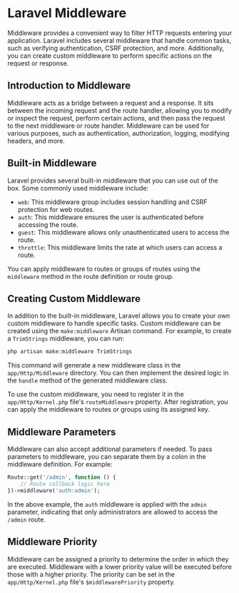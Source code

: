 # Laravel Middleware

Middleware provides a convenient way to filter HTTP requests entering your application. Laravel includes several middleware that handle common tasks, such as verifying authentication, CSRF protection, and more. Additionally, you can create custom middleware to perform specific actions on the request or response.

## Introduction to Middleware

Middleware acts as a bridge between a request and a response. It sits between the incoming request and the route handler, allowing you to modify or inspect the request, perform certain actions, and then pass the request to the next middleware or route handler. Middleware can be used for various purposes, such as authentication, authorization, logging, modifying headers, and more.

## Built-in Middleware

Laravel provides several built-in middleware that you can use out of the box. Some commonly used middleware include:

- `web`: This middleware group includes session handling and CSRF protection for web routes.
- `auth`: This middleware ensures the user is authenticated before accessing the route.
- `guest`: This middleware allows only unauthenticated users to access the route.
- `throttle`: This middleware limits the rate at which users can access a route.

You can apply middleware to routes or groups of routes using the `middleware` method in the route definition or route group.

## Creating Custom Middleware

In addition to the built-in middleware, Laravel allows you to create your own custom middleware to handle specific tasks. Custom middleware can be created using the `make:middleware` Artisan command. For example, to create a `TrimStrings` middleware, you can run:


```php
php artisan make:middleware TrimStrings
```

This command will generate a new middleware class in the `app/Http/Middleware` directory. You can then implement the desired logic in the `handle` method of the generated middleware class.

To use the custom middleware, you need to register it in the `app/Http/Kernel.php` file's `routeMiddleware` property. After registration, you can apply the middleware to routes or groups using its assigned key.

## Middleware Parameters

Middleware can also accept additional parameters if needed. To pass parameters to middleware, you can separate them by a colon in the middleware definition. For example:


```php
Route::get('/admin', function () {
    // Route callback logic here
})->middleware('auth:admin');
```

In the above example, the `auth` middleware is applied with the `admin` parameter, indicating that only administrators are allowed to access the `/admin` route.

## Middleware Priority

Middleware can be assigned a priority to determine the order in which they are executed. Middleware with a lower priority value will be executed before those with a higher priority. The priority can be set in the `app/Http/Kernel.php` file's `$middlewarePriority` property.

